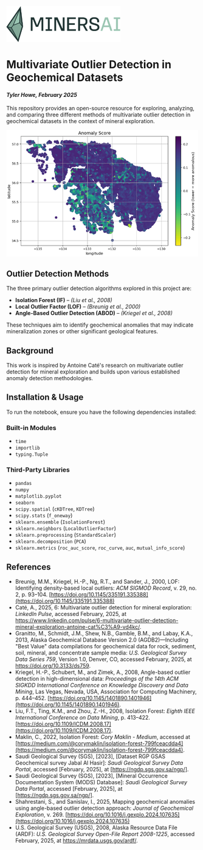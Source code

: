 <img src="images/logo.svg" width="300">


# **Multivariate Outlier Detection in Geochemical Datasets**
#### *Tyler Howe, February 2025*


This repository provides an open-source resource for exploring, analyzing, and comparing three different methods of multivariate outlier detection in geochemical datasets in the context of mineral exploration.

![Geochemical Anomaly Detection](images/AK_IF_anom.png)

## **Outlier Detection Methods**
The three primary outlier detection algorithms explored in this project are:

- **Isolation Forest (IF)** – *(Liu et al., 2008)*
- **Local Outlier Factor (LOF)** – *(Breunig et al., 2000)*
- **Angle-Based Outlier Detection (ABOD)** – *(Kriegel et al., 2008)*

These techniques aim to identify geochemical anomalies that may indicate mineralization zones or other significant geological features.

## **Background**
This work is inspired by Antoine Caté's research on multivariate outlier detection for mineral exploration and builds upon various established anomaly detection methodologies.

## **Installation & Usage**
To run the notebook, ensure you have the following dependencies installed:

### **Built-in Modules**
- `time`
- `importlib`
- `typing.Tuple`

### **Third-Party Libraries**
- `pandas`
- `numpy`
- `matplotlib.pyplot`
- `seaborn`
- `scipy.spatial` (`cKDTree`, `KDTree`)
- `scipy.stats` (`f_oneway`)
- `sklearn.ensemble` (`IsolationForest`)
- `sklearn.neighbors` (`LocalOutlierFactor`)
- `sklearn.preprocessing` (`StandardScaler`)
- `sklearn.decomposition` (`PCA`)
- `sklearn.metrics` (`roc_auc_score`, `roc_curve`, `auc`, `mutual_info_score`)

## **References**
- Breunig, M.M., Kriegel, H.-P., Ng, R.T., and Sander, J., 2000, LOF: Identifying density-based local outliers: *ACM SIGMOD Record*, v. 29, no. 2, p. 93–104. [https://doi.org/10.1145/335191.335388](https://doi.org/10.1145/335191.335388)
- Caté, A., 2025, 6: Multivariate outlier detection for mineral exploration: *LinkedIn Pulse*, accessed February, 2025, at https://www.linkedin.com/pulse/6-multivariate-outlier-detection-mineral-exploration-antoine-cat%C3%A9-vd4kc/. 
- Granitto, M., Schmidt, J.M., Shew, N.B., Gamble, B.M., and Labay, K.A., 2013, Alaska Geochemical Database Version 2.0 (AGDB2)—Including "Best Value" data compilations for geochemical data for rock, sediment, soil, mineral, and concentrate sample media: *U.S. Geological Survey Data Series 759*, Version 1.0, Denver, CO, accessed February, 2025, at https://doi.org/10.3133/ds759.
- Kriegel, H.-P., Schubert, M., and Zimek, A., 2008, Angle-based outlier detection in high-dimensional data: *Proceedings of the 14th ACM SIGKDD International Conference on Knowledge Discovery and Data Mining*, Las Vegas, Nevada, USA, Association for Computing Machinery, p. 444–452. [https://doi.org/10.1145/1401890.1401946](https://doi.org/10.1145/1401890.1401946).
- Liu, F.T., Ting, K.M., and Zhou, Z.-H., 2008, Isolation Forest: *Eighth IEEE International Conference on Data Mining*, p. 413–422. [https://doi.org/10.1109/ICDM.2008.17](https://doi.org/10.1109/ICDM.2008.17).
- Maklin, C., 2022, Isolation Forest: *Cory Maklin - Medium*, accessed at [https://medium.com/@corymaklin/isolation-forest-799fceacdda4](https://medium.com/@corymaklin/isolation-forest-799fceacdda4).
- Saudi Geological Survey (SGS), [2023], [Dataset RGP GSAS Geochemical survey Jabal Al Hasir]: *Saudi Geological Survey Data Portal*, accessed [February, 2025], at [https://ngdp.sgs.gov.sa/ngp/].
- Saudi Geological Survey (SGS), [2023], [Mineral Occurrence Documentation System (MODS) Database]: *Saudi Geological Survey Data Portal*, accessed [February, 2025], at [https://ngdp.sgs.gov.sa/ngp/].
- Shahrestani, S., and Sanislav, I., 2025, Mapping geochemical anomalies using angle-based outlier detection approach: *Journal of Geochemical Exploration*, v. 269. [https://doi.org/10.1016/j.gexplo.2024.107635](https://doi.org/10.1016/j.gexplo.2024.107635)
- U.S. Geological Survey (USGS), 2008, Alaska Resource Data File (ARDF): *U.S. Geological Survey Open-File Report 2008-1225*, accessed February, 2025, at https://mrdata.usgs.gov/ardf/.






